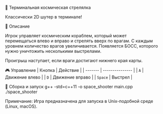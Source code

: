 👾 Терминальная космическая стрелялка

Классически 2D шутер в терминале!

🚀 Описание

Игрок управляет космическим кораблем, который может перемещаться влево и вправо и стрелять вверх по врагам. С каждым уровнем количество врагов увеличивается. Появляется БОСС, которого нужно уничтожить несколькими выстрелами.

Проигрыш наступает, если враги достигают нижнего края карты.

🎮 Управление
| Кнопка  | Действие        |
| ------- | --------------- |
| `A`     | Движение влево  |
| `D`     | Движение вправо |
| `Space` | Выстрел         |

🔧 Сборка и запуск
g++ -std=c++11 -o space_shooter main.cpp
./space_shooter

Примечание: Игра предназначена для запуска в Unix-подобной среде (Linux, macOS).
